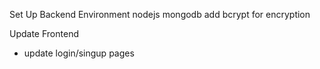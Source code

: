 Set Up  Backend Environment
    nodejs mongodb 
    add bcrypt for encryption 

Update Frontend
- update login/singup pages
